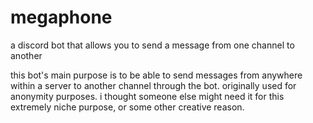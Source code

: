 # megaphone
a discord bot that allows you to send a message from one channel to another

this bot's main purpose is to be able to send messages from anywhere within a server to another channel through the bot. originally used for anonymity purposes. i thought someone else might need it for this extremely niche purpose, or some other creative reason.
